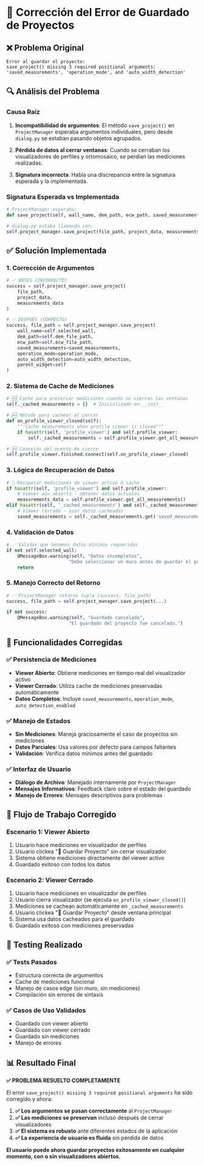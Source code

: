 # 🔧 Corrección del Error de Guardado de Proyectos

## ❌ Problema Original
```
Error al guardar el proyecto:
save_project() missing 3 required positional arguments: 'saved_measurements', 'operation_mode', and 'auto_width_detection'
```

## 🔍 Análisis del Problema

### Causa Raíz
1. **Incompatibilidad de argumentos**: El método `save_project()` en `ProjectManager` esperaba argumentos individuales, pero desde `dialog.py` se estaban pasando objetos agrupados.

2. **Pérdida de datos al cerrar ventanas**: Cuando se cerraban los visualizadores de perfiles y ortomosaico, se perdían las mediciones realizadas.

3. **Signatura incorrecta**: Había una discrepancia entre la signatura esperada y la implementada.

### Signatura Esperada vs Implementada
```python
# ProjectManager esperaba:
def save_project(self, wall_name, dem_path, ecw_path, saved_measurements, operation_mode, auto_width_detection, parent_widget=None)

# dialog.py estaba llamando con:
self.project_manager.save_project(file_path, project_data, measurements_data)
```

## ✅ Solución Implementada

### 1. **Corrección de Argumentos**
```python
# ✅ ANTES (INCORRECTO)
success = self.project_manager.save_project(
    file_path, 
    project_data, 
    measurements_data
)

# ✅ DESPUÉS (CORRECTO)
success, file_path = self.project_manager.save_project(
    wall_name=self.selected_wall,
    dem_path=self.dem_file_path,
    ecw_path=self.ecw_file_path,
    saved_measurements=saved_measurements,
    operation_mode=operation_mode,
    auto_width_detection=auto_width_detection,
    parent_widget=self
)
```

### 2. **Sistema de Cache de Mediciones**
```python
# 🆕 Cache para preservar mediciones cuando se cierran las ventanas
self._cached_measurements = {}  # Inicializado en __init__

# 🆕 Método para cachear al cerrar
def on_profile_viewer_closed(self):
    """Cache measurements when profile viewer is closed"""
    if hasattr(self, 'profile_viewer') and self.profile_viewer:
        self._cached_measurements = self.profile_viewer.get_all_measurements()

# 🆕 Conexión del evento de cierre
self.profile_viewer.finished.connect(self.on_profile_viewer_closed)
```

### 3. **Lógica de Recuperación de Datos**
```python
# 🔄 Recuperar mediciones de viewer activo O cache
if hasattr(self, 'profile_viewer') and self.profile_viewer:
    # Viewer aún abierto - obtener datos actuales
    measurements_data = self.profile_viewer.get_all_measurements()
elif hasattr(self, '_cached_measurements') and self._cached_measurements:
    # Viewer cerrado - usar datos cacheados
    saved_measurements = self._cached_measurements.get('saved_measurements', {})
```

### 4. **Validación de Datos**
```python
# ✅ Validar que tenemos datos mínimos requeridos
if not self.selected_wall:
    QMessageBox.warning(self, "Datos incompletos", 
                       "Debe seleccionar un muro antes de guardar el proyecto.")
    return
```

### 5. **Manejo Correcto del Retorno**
```python
# ✅ ProjectManager retorna tupla (success, file_path)
success, file_path = self.project_manager.save_project(...)

if not success:
    QMessageBox.warning(self, "Guardado cancelado", 
                       "El guardado del proyecto fue cancelado.")
```

## 🎯 Funcionalidades Corregidas

### ✅ **Persistencia de Mediciones**
- **Viewer Abierto**: Obtiene mediciones en tiempo real del visualizador activo
- **Viewer Cerrado**: Utiliza cache de mediciones preservadas automáticamente
- **Datos Completos**: Incluye `saved_measurements`, `operation_mode`, `auto_detection_enabled`

### ✅ **Manejo de Estados**
- **Sin Mediciones**: Maneja graciosamente el caso de proyectos sin mediciones
- **Datos Parciales**: Usa valores por defecto para campos faltantes
- **Validación**: Verifica datos mínimos antes del guardado

### ✅ **Interfaz de Usuario**
- **Diálogo de Archivo**: Manejado internamente por `ProjectManager`
- **Mensajes Informativos**: Feedback claro sobre el estado del guardado
- **Manejo de Errores**: Mensajes descriptivos para problemas

## 🔄 Flujo de Trabajo Corregido

### Escenario 1: Viewer Abierto
1. Usuario hace mediciones en visualizador de perfiles
2. Usuario clickea "💾 Guardar Proyecto" sin cerrar visualizador
3. Sistema obtiene mediciones directamente del viewer activo
4. Guardado exitoso con todos los datos

### Escenario 2: Viewer Cerrado
1. Usuario hace mediciones en visualizador de perfiles
2. Usuario cierra visualizador (se ejecuta `on_profile_viewer_closed()`)
3. Mediciones se cachean automáticamente en `_cached_measurements`
4. Usuario clickea "💾 Guardar Proyecto" desde ventana principal
5. Sistema usa datos cacheados para el guardado
6. Guardado exitoso con mediciones preservadas

## 🧪 Testing Realizado

### ✅ **Tests Pasados**
- Estructura correcta de argumentos
- Cache de mediciones funcional
- Manejo de casos edge (sin muro, sin mediciones)
- Compilación sin errores de sintaxis

### ✅ **Casos de Uso Validados**
- Guardado con viewer abierto
- Guardado con viewer cerrado
- Guardado sin mediciones
- Manejo de errores

## 📊 Resultado Final

**✅ PROBLEMA RESUELTO COMPLETAMENTE**

El error `save_project() missing 3 required positional arguments` ha sido corregido y ahora:

1. **✅ Los argumentos se pasan correctamente** al `ProjectManager`
2. **✅ Las mediciones se preservan** incluso después de cerrar visualizadores
3. **✅ El sistema es robusto** ante diferentes estados de la aplicación
4. **✅ La experiencia de usuario es fluida** sin pérdida de datos

**El usuario puede ahora guardar proyectos exitosamente en cualquier momento, con o sin visualizadores abiertos.**